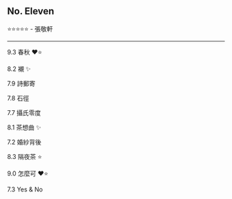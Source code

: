 No. Eleven
---
⭐⭐⭐⭐⭐ - 張敬軒

---

9.3 春秋 ❤️⭐

8.2 襯 ✨

7.9 詩郵寄

7.8 石徑

7.7 攝氏零度

8.1 茶想曲 ✨

7.2 婚紗背後

8.3 隔夜茶 ⭐

9.0 怎麼可 ❤️⭐

7.3 Yes & No
